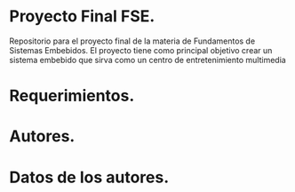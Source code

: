 # Proyecto Final FSE.

Repositorio para el proyecto final de la materia de Fundamentos de Sistemas Embebidos. El proyecto tiene como principal objetivo crear un sistema embebido que sirva como un centro de entretenimiento multimedia

# Requerimientos. 

# Autores.

# Datos de los autores. 
